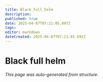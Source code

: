 ```yaml
---
title: Black_full_helm
description: 
published: true
date: 2025-04-07T07:21:05.897Z
tags: 
editor: markdown
dateCreated: 2025-04-07T07:21:03.692Z
---
```


# Black full helm

*This page was auto-generated from structure.*